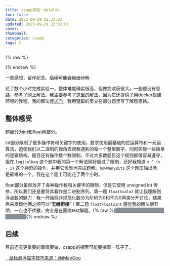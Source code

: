 ```yaml
---
title: csapp实验一datalab
toc: false
date: 2023-09-29 22:33:03
updated: 2023-09-29 22:33:03
cover:
thumbnail:
categories: csapp
tags: C
---
```


{% raw %}
<style type="text/css">
    .heimu { color: #888f96; background-color: #888f96; }
    .heimu:hover { color: #fff; }
</style>
{% endraw %}


一些感想，留作纪念。~~后续可能会给出分析~~
<!-- more -->

花了数个小时完成实验一，整体难度确实很高，但做完收获很大。一些题没有思路，参考了网上解法。我主要参考了[这里的解法](https://zhuanlan.zhihu.com/p/339047608)，因为它还提供了用docker搭建环境的教程。我的解法[传送门](https://github.com/HollowGL/CSAPP-Labs/blob/main/1_datalab/bits.c)，我用蹩脚的英文在部分题里写了解题思路。

## 整体感受

题目分为int和float两部分。

int部分限制了很多操作符和关键字的使用，要求使用最基础的位运算符和一元运算法，迫使我们以二进制的视角去观察遇到的每一个整型数字，同时实现一些简单的逻辑结构。题目还有操作数个数限制，不过大多数题目这个规则都很容易遵守，但在 `logicalNeg` 这个题中我的第一个解法刚好超过了限制，还好我知道 `x ^ (x - 1)` 这个神奇的操作，并用它优雅地完成题解。`howManyBits` 这个题压轴出场，是最难的一个，我在这个题上可能花了两个小时。

float部分虽然放开了各种操作数和关键字的限制，但是它使用 unsigned int 传参，所以我们还是要将其看作是二进制序列。第一题 `floatScale2` 就让我理解到浮点数的魅力：我一开始将非规范化数分为阶码为0和不为0两类分开讨论，结果后来发现他俩之间可以“**无缝衔接**”！第二题 `floatFloat2Int` 感觉我的解法很丑陋，一点也不优雅，完全是在面向test解题。{% raw %}<span class="heimu">虽然其它题也差不多是面向test求解</span>{% endraw %}

## 后续

目前还有更重要的事情要做，csapp的探索可能要搁置一阵子了。

<a class="tag is-medium" href="https://www.imaegoo.com/2020/icarus-with-bulma/" target="_blank">
<span class="icon"><i class="fa fa-bookmark"></i></span>&nbsp;&nbsp;
鼠标悬浮显字技巧来源：@iMaeGoo
</a>

